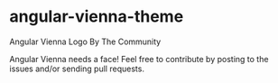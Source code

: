 # angular-vienna-theme
Angular Vienna Logo By The Community

Angular Vienna needs a face! Feel free to contribute by posting to the issues and/or sending pull requests.

